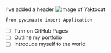 # 
I've added a header
![Image of Yaktocat](https://octodex.github.com/images/yaktocat.png)
```
from pywinauto import Application
```
- [ ] Turn on GitHub Pages
- [ ] Outline my portfolio
- [ ] Introduce myself to the world
